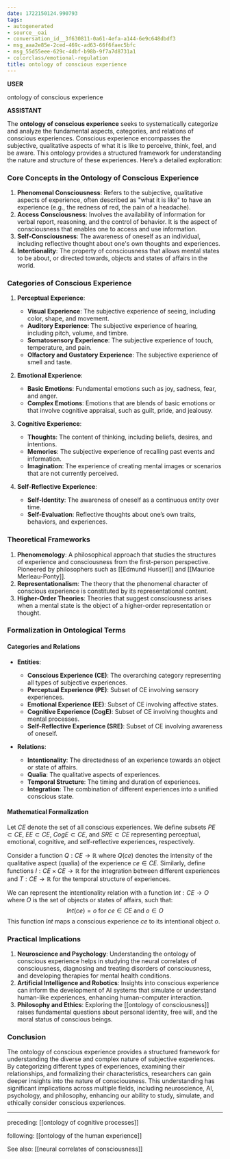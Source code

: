 ```yaml
---
date: 1722150124.990793
tags:
- autogenerated
- source__oai
- conversation_id__3f630811-0a61-4efa-a144-6e9c648dbdf3
- msg_aaa2e85e-2ced-469c-ad63-66f6faec5bfc
- msg_55d55eee-629c-4dbf-b98b-9f7a7d8731a1
- colorclass/emotional-regulation
title: ontology of conscious experience
---
```


**USER**

ontology of conscious experience


**ASSISTANT**

The **ontology of conscious experience** seeks to systematically categorize and analyze the fundamental aspects, categories, and relations of conscious experiences. Conscious experience encompasses the subjective, qualitative aspects of what it is like to perceive, think, feel, and be aware. This ontology provides a structured framework for understanding the nature and structure of these experiences. Here’s a detailed exploration:

### Core Concepts in the Ontology of Conscious Experience

1. **Phenomenal Consciousness**: Refers to the subjective, qualitative aspects of experience, often described as "what it is like" to have an experience (e.g., the redness of red, the pain of a headache).
2. **Access Consciousness**: Involves the availability of information for verbal report, reasoning, and the control of behavior. It is the aspect of consciousness that enables one to access and use information.
3. **Self-Consciousness**: The awareness of oneself as an individual, including reflective thought about one's own thoughts and experiences.
4. **Intentionality**: The property of consciousness that allows mental states to be about, or directed towards, objects and states of affairs in the world.

### Categories of Conscious Experience

1. **Perceptual Experience**:
   - **Visual Experience**: The subjective experience of seeing, including color, shape, and movement.
   - **Auditory Experience**: The subjective experience of hearing, including pitch, volume, and timbre.
   - **Somatosensory Experience**: The subjective experience of touch, temperature, and pain.
   - **Olfactory and Gustatory Experience**: The subjective experience of smell and taste.

2. **Emotional Experience**:
   - **Basic Emotions**: Fundamental emotions such as joy, sadness, fear, and anger.
   - **Complex Emotions**: Emotions that are blends of basic emotions or that involve cognitive appraisal, such as guilt, pride, and jealousy.

3. **Cognitive Experience**:
   - **Thoughts**: The content of thinking, including beliefs, desires, and intentions.
   - **Memories**: The subjective experience of recalling past events and information.
   - **Imagination**: The experience of creating mental images or scenarios that are not currently perceived.

4. **Self-Reflective Experience**:
   - **Self-Identity**: The awareness of oneself as a continuous entity over time.
   - **Self-Evaluation**: Reflective thoughts about one’s own traits, behaviors, and experiences.

### Theoretical Frameworks

1. **Phenomenology**: A philosophical approach that studies the structures of experience and consciousness from the first-person perspective. Pioneered by philosophers such as [[Edmund Husserl]] and [[Maurice Merleau-Ponty]].
2. **Representationalism**: The theory that the phenomenal character of conscious experience is constituted by its representational content.
3. **Higher-Order Theories**: Theories that suggest consciousness arises when a mental state is the object of a higher-order representation or thought.

### Formalization in Ontological Terms

#### Categories and Relations

- **Entities**:
  - **Conscious Experience (CE)**: The overarching category representing all types of subjective experiences.
  - **Perceptual Experience (PE)**: Subset of CE involving sensory experiences.
  - **Emotional Experience (EE)**: Subset of CE involving affective states.
  - **Cognitive Experience (CogE)**: Subset of CE involving thoughts and mental processes.
  - **Self-Reflective Experience (SRE)**: Subset of CE involving awareness of oneself.

- **Relations**:
  - **Intentionality**: The directedness of an experience towards an object or state of affairs.
  - **Qualia**: The qualitative aspects of experiences.
  - **Temporal Structure**: The timing and duration of experiences.
  - **Integration**: The combination of different experiences into a unified conscious state.

#### Mathematical Formalization

Let $CE$ denote the set of all conscious experiences. We define subsets $PE \subset CE$, $EE \subset CE$, $CogE \subset CE$, and $SRE \subset CE$ representing perceptual, emotional, cognitive, and self-reflective experiences, respectively.

Consider a function $Q: CE \rightarrow \mathbb{R}$ where $Q(ce)$ denotes the intensity of the qualitative aspect (qualia) of the experience $ce \in CE$. Similarly, define functions $I: CE \times CE \rightarrow \mathbb{R}$ for the integration between different experiences and $T: CE \rightarrow \mathbb{R}$ for the temporal structure of experiences.

We can represent the intentionality relation with a function $Int: CE \rightarrow O$ where $O$ is the set of objects or states of affairs, such that:
$$ Int(ce) = o \text{ for } ce \in CE \text{ and } o \in O $$
This function $Int$ maps a conscious experience $ce$ to its intentional object $o$.

### Practical Implications

1. **Neuroscience and Psychology**: Understanding the ontology of conscious experience helps in studying the neural correlates of consciousness, diagnosing and treating disorders of consciousness, and developing therapies for mental health conditions.
2. **Artificial Intelligence and Robotics**: Insights into conscious experience can inform the development of AI systems that simulate or understand human-like experiences, enhancing human-computer interaction.
3. **Philosophy and Ethics**: Exploring the [[ontology of consciousness]] raises fundamental questions about personal identity, free will, and the moral status of conscious beings.

### Conclusion

The ontology of conscious experience provides a structured framework for understanding the diverse and complex nature of subjective experiences. By categorizing different types of experiences, examining their relationships, and formalizing their characteristics, researchers can gain deeper insights into the nature of consciousness. This understanding has significant implications across multiple fields, including neuroscience, AI, psychology, and philosophy, enhancing our ability to study, simulate, and ethically consider conscious experiences.


---

preceding: [[ontology of cognitive processes]]  


following: [[ontology of the human experience]]

See also: [[neural correlates of consciousness]]